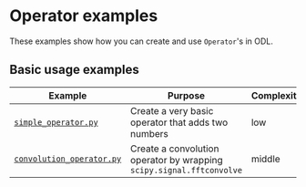 # Operator examples

These examples show how you can create and use `Operator`'s in ODL.

## Basic usage examples

Example | Purpose | Complexity
------- | ------- | ----------
[`simple_operator.py`](simple_operator.py) | Create a very basic operator that adds two numbers | low
[`convolution_operator.py`](convolution_operator.py) | Create a convolution operator by wrapping `scipy.signal.fftconvolve` | middle
